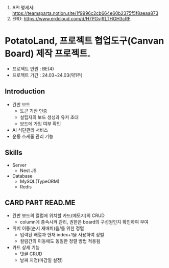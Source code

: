 1. API 명세서: https://teamsparta.notion.site/1f9996c2cb664e60b2375f5f8aeaa873
2. ERD: https://www.erdcloud.com/d/H7PGvjffLTHGH3cRF


# PotatoLand, 프로젝트 협업도구(Canvan Board) 제작 프로젝트.
- 프로젝트 인원 : BE(4)
- 프로젝트 기간 : 24.03~24.03(약1주)
  
## Introduction

- 칸반 보드
  - 토큰 기반 인증
  - 설립자의 보드 생성과 유저 초대
  - 보드에 가입 여부 확인
- AI 식단관리 서비스
- 운동 스케줄 관리 기능

## Skills
- Server
  - Nest JS
- Database
  - MySQL(TypeORM)
  - Redis

## CARD PART READ.ME
- 칸반 보드의 컬럼에 위치할 카드(메모지)의 CRUD
  - column에 종속시켜 관리, 권한은 board의 구성원인지 확인하여 부여
- 위치 이동(순서 재배치)을/를 위한  정렬
  - 입력된 배열과 현재 index+1을 사용하여 정렬
  - 컬럼간의 이동에도 동일한 정렬 방법 적용됨
- 카드 상세 기능
  - 댓글 CRUD
  - 날짜 지정(마감일 설정)


